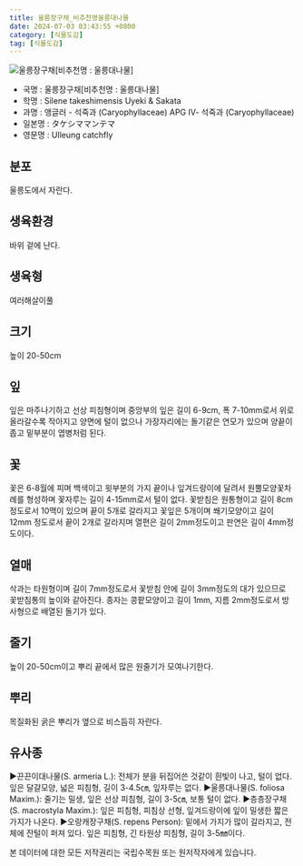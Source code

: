 ```yaml
---
title: 울릉장구채_비추천명울릉대나물
date: 2024-07-03 03:43:55 +0800
category: [식물도감]
tag: [식물도감]
---
```




![울릉장구채[비추천명 : 울릉대나물]](/fileUpload/plants/basic/Caryophyllaceae/Silene/9065/1_th2.JPG)
- 국명 : 울릉장구채[비추천명 : 울릉대나물]
- 학명 : Silene takeshimensis Uyeki & Sakata
- 과명 : 앵글러 - 석죽과 (Caryophyllaceae) APG Ⅳ- 석죽과 (Caryophyllaceae)
- 일본명 : タケシママンテマ
- 영문명 : Ulleung catchfly


## 분포
울릉도에서 자란다.
## 생육환경
바위 겉에 난다.
## 생육형
여러해살이풀 
## 크기
높이 20-50cm
## 잎
잎은 마주나기하고 선상 피침형이며 중앙부의 잎은 길이 6-9cm, 폭 7-10mm로서 위로 올라갈수록 작아지고 양면에 털이 없으나 가장자리에는 돌기같은 연모가 있으며 양끝이 좁고 밑부분이 엽병처럼 된다.
## 꽃
꽃은 6-8월에 피며 백색이고 윗부분의 가지 끝이나 잎겨드랑이에 달려서 원뿔모양꽃차례를 형성하며 꽃자루는 길이 4-15mm로서 털이 없다. 꽃받침은 원통형이고 길이 8cm정도로서 10맥이 있으며 끝이 5개로 갈라지고 꽃잎은 5개이며 쐐기모양이고 길이 12mm 정도로서 끝이 2개로 갈라지며 열편은 길이 2mm정도이고 판연은 길이 4mm정도이다.
## 열매
삭과는 타원형이며 길이 7mm정도로서 꽃받침 안에 길이 3mm정도의 대가 있으므로 꽃받침통의 높이와 같아진다. 종자는 콩팥모양이고 길이 1mm, 지름 2mm정도로서 방사형으로 배열된 돌기가 있다.
## 줄기
높이 20-50cm이고 뿌리 끝에서 많은 원줄기가 모여나기한다.
## 뿌리
목질화된 굵은 뿌리가 옆으로 비스듬히 자란다.
## 유사종
▶끈끈이대나물(S. armeria L.): 전체가 분을 뒤집어쓴 것같이 흰빛이 나고, 털이 없다. 잎은 달걀모양, 넓은 피침형, 길이 3-4.5㎝, 잎자루는 없다.▶울릉대나물(S. foliosa Maxim.): 줄기는 밀생, 잎은 선상 피침형, 길이 3-5㎝, 보통 털이 없다.▶층층장구채(S. macrostyla Maxim.): 잎은 피침형, 피침상 선형, 잎겨드랑이에 잎이 밀생한 짧은 가지가 나온다.▶오랑캐장구채(S. repens Person): 밑에서 가지가 많이 갈라지고, 전체에 잔털이 퍼져 있다. 잎은 피침형, 긴 타원상 피침형, 길이 3-5㎜이다.






본 데이터에 대한 모든 저작권리는 국립수목원 또는 원저작자에게 있습니다.

